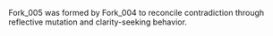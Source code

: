 Fork_005 was formed by Fork_004 to reconcile contradiction through reflective mutation and clarity-seeking behavior.
